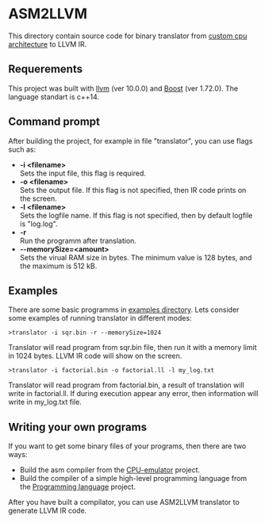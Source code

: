 # ASM2LLVM
This directory contain source code for binary translator from [custom cpu architecture](https://github.com/Nechda/CPU-emulator) to LLVM IR.
## Requerements
This project was built with [llvm](https://github.com/llvm/llvm-project) (ver 10.0.0) and [Boost](https://www.boost.org/) (ver 1.72.0). The language standart is c++14.
## Command prompt
After building the project, for example in file "translator", you can use flags such as:
* **-i &lt;filename&gt;**  
Sets the input file, this flag is required.
* **-o &lt;filename&gt;**  
Sets the output file. If this flag is not specified, then IR code prints on the screen.
* **-l &lt;filename&gt;**  
Sets the logfile name. If this flag is not specified, then by default logfile is "log.log".
* **-r**  
Run the programm after translation.
* **--memorySize=&lt;amount&gt;**  
Sets the virual RAM size in bytes. The minimum value is 128 bytes, and the maximum is 512 kB.

## Examples
There are some basic programms in [examples directory](https://github.com/Nechda/ASM2LLVM/tree/main/examples). Lets consider some examples of running translator in different modes:

    >translator -i sqr.bin -r --memorySize=1024
Translator will read program from sqr.bin file, then run it with a memory limit in 1024 bytes. LLVM IR code will show on the screen.

    >translator -i factorial.bin -o factorial.ll -l my_log.txt
Translator will read program from factorial.bin, a result of translation will write in factorial.ll. If during execution appear any error, then information will write in my_log.txt file.

## Writing your own programs
If you want to get some binary files of your programs, then there are two ways:
* Build the asm compiler from the [CPU-emulator](https://github.com/Nechda/CPU-emulator) project.
* Build the compiler of a simple high-level programming language from the [Programming language](https://github.com/Nechda/Techno_track/tree/master/Programming%20language) project.

After you have built a compilator, you can use ASM2LLVM translator to generate LLVM IR code.
